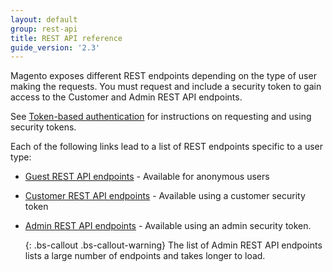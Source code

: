 ```yaml
---
layout: default
group: rest-api
title: REST API reference
guide_version: '2.3'
---
```


Magento exposes different REST endpoints depending on the type of user making the requests.
You must request and include a security token to gain access to the Customer and Admin REST API endpoints.

See [Token-based authentication][] for instructions on requesting and using security tokens.

Each of the following links lead to a list of REST endpoints specific to a user type:

* [Guest REST API endpoints]({{site.baseurl}}/redoc/2.3/guest-rest-api.html) - Available for anonymous users
* [Customer REST API endpoints]({{site.baseurl}}/redoc/2.3/customer-rest-api.html) - Available using a customer security token
* [Admin REST API endpoints]({{site.baseurl}}/redoc/2.3/admin-rest-api.html) - Available using an admin security token.

   {: .bs-callout .bs-callout-warning}
   The list of Admin REST API endpoints lists a large number of endpoints and takes longer to load.

[Token-based authentication]: {{page.baseurl}}/get-started/authentication/gs-authentication-token.html